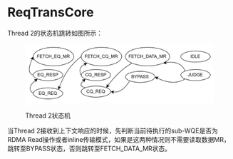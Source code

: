 # ReqTransCore

Thread 2的状态机跳转如图所示：

<figure><img src="../.gitbook/assets/thread2_sm.png" alt=""><figcaption><p>Thread 2状态机</p></figcaption></figure>

当Thread 2接收到上下文响应的时候，先判断当前待执行的sub-WQE是否为RDMA Read操作或者inline传输模式，如果是这两种情况则不需要读取数据MR，跳转至BYPASS状态，否则跳转至FETCH\_DATA\_MR状态。

